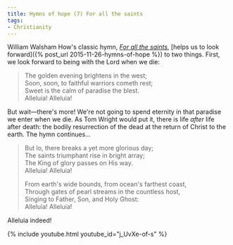 ```yaml
---
title: Hymns of hope (7) For all the saints
tags:
- Christianity
---
```

William Walsham How's classic hymn, <a href="http://www.hymnary.org/text/for_all_the_saints_who_from_their_labors"><em>For all the saints</em></a>, [helps us to look forward]({% post_url 2015-11-26-hymns-of-hope %}) to two things. First, we look forward to being with the Lord when we die:

<blockquote><p>The golden evening brightens in the west;<br />
Soon, soon, to faithful warriors cometh rest;<br />
Sweet is the calm of paradise the blest.<br />
Alleluia! Alleluia!</p></blockquote>
<p>But wait—there's more! We're not going to spend eternity in that paradise we enter when we die. As Tom Wright would put it, there is life <em>after</em> life after death: the bodily resurrection of the dead at the return of Christ to the earth. The hymn continues...</p>
<blockquote><p>But lo, there breaks a yet more glorious day;<br />
The saints triumphant rise in bright array;<br />
The King of glory passes on His way.<br />
Alleluia! Alleluia!</p>
<p>From earth's wide bounds, from ocean's farthest coast,<br />
Through gates of pearl streams in the countless host,<br />
Singing to Father, Son, and Holy Ghost:<br />
Alleluia! Alleluia!</p></blockquote>
<p>Alleluia indeed!</p>
{% include youtube.html youtube_id="j_UvXe-of-s" %}
